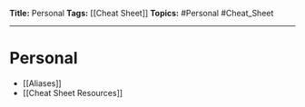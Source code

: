 **Title:** Personal
**Tags:** [[Cheat Sheet]]
**Topics:** #Personal #Cheat_Sheet 

---
# Personal
- [[Aliases]]
- [[Cheat Sheet Resources]]
